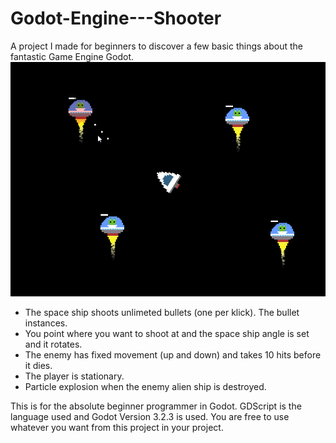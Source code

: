 # Godot-Engine---Shooter
A project I made for beginners to discover a few basic things about the fantastic Game Engine Godot.
![Screenshot](https://raw.githubusercontent.com/Spearfield/Godot-Engine---Shooter/master/Screenshot.png)

* The space ship shoots unlimeted bullets (one per klick). The bullet instances.
* You point where you want to shoot at and the space ship angle is set and it rotates.
* The enemy has fixed movement (up and down) and takes 10 hits before it dies.
* The player is stationary.
* Particle explosion when the enemy alien ship is destroyed.

This is for the absolute beginner programmer in Godot.
GDScript is the language used and Godot Version 3.2.3 is used.
You are free to use whatever you want from this project in your project.
